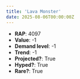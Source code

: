 ```yaml
---
title: 'Lava Monster'
date: 2025-08-06T00:00:00Z
---
```

- **RAP**: 4097
- **Value**: -1
- **Demand level**: -1
- **Trend**: -1
- **Projected?**: True
- **Hyped?**: True
- **Rare?**: True
